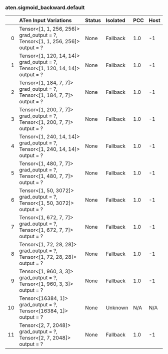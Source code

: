 ### aten.sigmoid_backward.default
|    | ATen Input Variations                                                            | Status   | Isolated   | PCC   | Host   |
|---:|:---------------------------------------------------------------------------------|:---------|:-----------|:------|:-------|
|  0 | Tensor<[1, 1, 256, 256]> grad_output = ?,<br>Tensor<[1, 1, 256, 256]> output = ? | None     | Fallback   | 1.0   | -1     |
|  1 | Tensor<[1, 120, 14, 14]> grad_output = ?,<br>Tensor<[1, 120, 14, 14]> output = ? | None     | Fallback   | 1.0   | -1     |
|  2 | Tensor<[1, 184, 7, 7]> grad_output = ?,<br>Tensor<[1, 184, 7, 7]> output = ?     | None     | Fallback   | 1.0   | -1     |
|  3 | Tensor<[1, 200, 7, 7]> grad_output = ?,<br>Tensor<[1, 200, 7, 7]> output = ?     | None     | Fallback   | 1.0   | -1     |
|  4 | Tensor<[1, 240, 14, 14]> grad_output = ?,<br>Tensor<[1, 240, 14, 14]> output = ? | None     | Fallback   | 1.0   | -1     |
|  5 | Tensor<[1, 480, 7, 7]> grad_output = ?,<br>Tensor<[1, 480, 7, 7]> output = ?     | None     | Fallback   | 1.0   | -1     |
|  6 | Tensor<[1, 50, 3072]> grad_output = ?,<br>Tensor<[1, 50, 3072]> output = ?       | None     | Fallback   | 1.0   | -1     |
|  7 | Tensor<[1, 672, 7, 7]> grad_output = ?,<br>Tensor<[1, 672, 7, 7]> output = ?     | None     | Fallback   | 1.0   | -1     |
|  8 | Tensor<[1, 72, 28, 28]> grad_output = ?,<br>Tensor<[1, 72, 28, 28]> output = ?   | None     | Fallback   | 1.0   | -1     |
|  9 | Tensor<[1, 960, 3, 3]> grad_output = ?,<br>Tensor<[1, 960, 3, 3]> output = ?     | None     | Fallback   | 1.0   | -1     |
| 10 | Tensor<[16384, 1]> grad_output = ?,<br>Tensor<[16384, 1]> output = ?             | None     | Unknown    | N/A   | N/A    |
| 11 | Tensor<[2, 7, 2048]> grad_output = ?,<br>Tensor<[2, 7, 2048]> output = ?         | None     | Fallback   | 1.0   | -1     |


